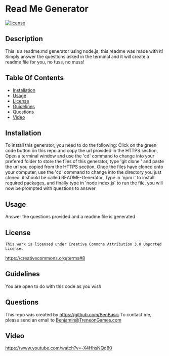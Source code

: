 
  
  # Read Me Generator
  [![license](https://img.shields.io/badge/License-CC-darkred.svg)](https://creativecommons.org/about/program-areas/software/)

  ## Description

  This is a readme.md generator using node.js, this readme was made with it! Simply answer the questions asked in the terminal and it will create a readme file for you, no fuss, no muss!

  ## Table Of Contents

  - [Installation](#installation)
  - [Usage](#usage)
  - [License](#license)
  - [Guidelines](#guidelines)
  - [Questions](#questions)
  - [Video](#video)

  ## Installation

  To install this generator, you need to do the following: Click on the green code button on this repo and copy the url provided in the HTTPS section, Open a terminal window and use the 'cd' command to change into your prefered folder to store the files of this generator, type 'git clone ' and paste the url you copied from the HTTPS section, Once the files have cloned onto your computer, use the 'cd' command to change into the directory you just cloned, it should be called README-Generator, Type in 'npm i' to install required packages, and finally type in 'node index.js' to run the file, you will now be prompted with questions to answer

  ## Usage

  Answer the questions provided and a readme file is generated
  
## License
    This work is licensed under Creative Commons Attribution 3.0 Unported License.
https://creativecommons.org/terms#8

  ## Guidelines

  You are open to do with this code as you wish

  ## Questions

  This repo was created by https://github.com/BenBasic
  To contact me, please send an email to Benjamin@TreneonGames.com

  ## Video
  https://www.youtube.com/watch?v=-X4HhsNQq60